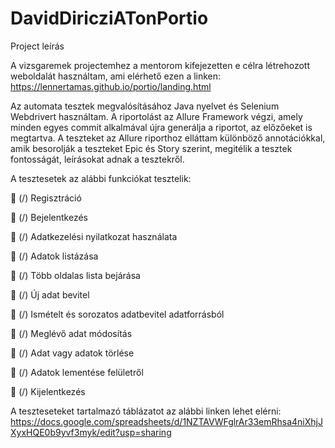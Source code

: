 # DavidDiricziATonPortio

Project leírás

A vizsgaremek projectemhez a mentorom kifejezetten e célra létrehozott weboldalát használtam, 
ami elérhető ezen a linken: https://lennertamas.github.io/portio/landing.html

Az automata tesztek megvalósításához Java nyelvet és Selenium Webdrivert használtam.
A riportolást az Allure Framework végzi, amely minden egyes commit alkalmával újra generálja a riportot, az előzőeket is megtartva.
A teszteket az Allure riporthoz elláttam különböző annotációkkal, amik besorolják a teszteket Epic és Story szerint, megitélik a 
tesztek fontosságát, leírásokat adnak a tesztekről. 

A tesztesetek az alábbi funkciókat tesztelik:

 (/) Regisztráció

 (/) Bejelentkezés

 (/) Adatkezelési nyilatkozat használata

 (/) Adatok listázása

 (/) Több oldalas lista bejárása

 (/) Új adat bevitel

 (/) Ismételt és sorozatos adatbevitel adatforrásból

 (/) Meglévő adat módosítás

 (/) Adat vagy adatok törlése

 (/) Adatok lementése felületről

 (/) Kijelentkezés

A teszteseteket tartalmazó táblázatot az alábbi linken lehet elérni:
https://docs.google.com/spreadsheets/d/1NZTAVWFglrAr33emRhsa4niXhjJXyxHQE0b9yvf3myk/edit?usp=sharing
